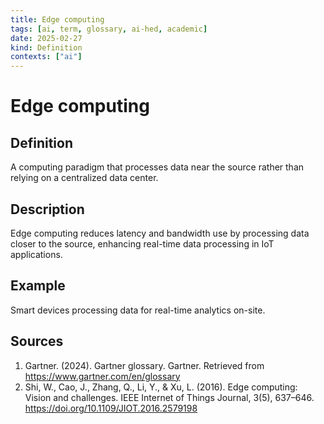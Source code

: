 ```yaml
---
title: Edge computing
tags: [ai, term, glossary, ai-hed, academic]
date: 2025-02-27
kind: Definition
contexts: ["ai"]
---
```


# Edge computing

## Definition
A computing paradigm that processes data near the source rather than relying on a centralized data center.

## Description
Edge computing reduces latency and bandwidth use by processing data closer to the source, enhancing real-time data processing in IoT applications.

## Example
Smart devices processing data for real-time analytics on-site.

## Sources
1. Gartner. (2024). Gartner glossary. Gartner. Retrieved from https://www.gartner.com/en/glossary
2. Shi, W., Cao, J., Zhang, Q., Li, Y., & Xu, L. (2016). Edge computing: Vision and challenges. IEEE Internet of Things Journal, 3(5), 637–646. https://doi.org/10.1109/JIOT.2016.2579198 
